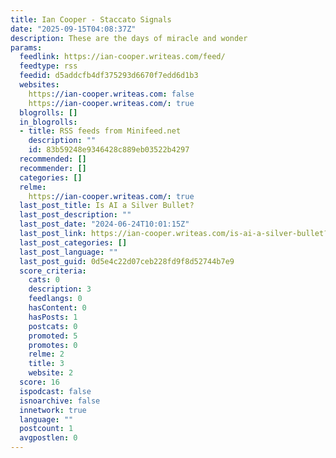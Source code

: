 ```yaml
---
title: Ian Cooper - Staccato Signals
date: "2025-09-15T04:08:37Z"
description: These are the days of miracle and wonder
params:
  feedlink: https://ian-cooper.writeas.com/feed/
  feedtype: rss
  feedid: d5addcfb4df375293d6670f7edd6d1b3
  websites:
    https://ian-cooper.writeas.com: false
    https://ian-cooper.writeas.com/: true
  blogrolls: []
  in_blogrolls:
  - title: RSS feeds from Minifeed.net
    description: ""
    id: 83b59248e9346428c889eb03522b4297
  recommended: []
  recommender: []
  categories: []
  relme:
    https://ian-cooper.writeas.com/: true
  last_post_title: Is AI a Silver Bullet?
  last_post_description: ""
  last_post_date: "2024-06-24T10:01:15Z"
  last_post_link: https://ian-cooper.writeas.com/is-ai-a-silver-bullet?pk_campaign=rss-feed
  last_post_categories: []
  last_post_language: ""
  last_post_guid: 0d5e4c22d07ceb228fd9f8d52744b7e9
  score_criteria:
    cats: 0
    description: 3
    feedlangs: 0
    hasContent: 0
    hasPosts: 1
    postcats: 0
    promoted: 5
    promotes: 0
    relme: 2
    title: 3
    website: 2
  score: 16
  ispodcast: false
  isnoarchive: false
  innetwork: true
  language: ""
  postcount: 1
  avgpostlen: 0
---
```


